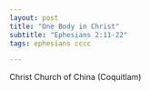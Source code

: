 ```yaml
---
layout: post
title: "One Body in Christ"
subtitle: "Ephesians 2:11-22"
tags: ephesians cccc

---
```

Christ Church of China (Coquitlam)
